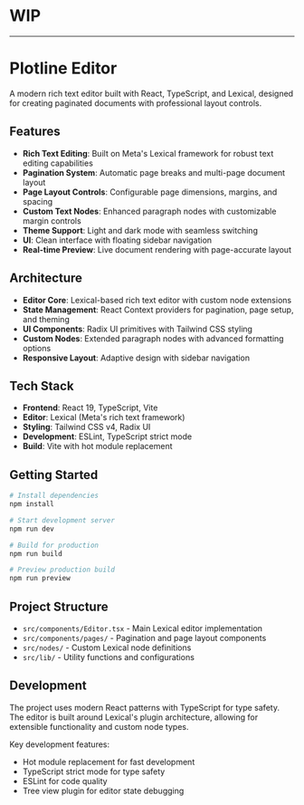 # WIP

---

# Plotline Editor

A modern rich text editor built with React, TypeScript, and Lexical, designed for creating paginated documents with professional layout controls.

## Features

- **Rich Text Editing**: Built on Meta's Lexical framework for robust text editing capabilities
- **Pagination System**: Automatic page breaks and multi-page document layout
- **Page Layout Controls**: Configurable page dimensions, margins, and spacing
- **Custom Text Nodes**: Enhanced paragraph nodes with customizable margin controls
- **Theme Support**: Light and dark mode with seamless switching
- **UI**: Clean interface with floating sidebar navigation
- **Real-time Preview**: Live document rendering with page-accurate layout

## Architecture

- **Editor Core**: Lexical-based rich text editor with custom node extensions
- **State Management**: React Context providers for pagination, page setup, and theming
- **UI Components**: Radix UI primitives with Tailwind CSS styling
- **Custom Nodes**: Extended paragraph nodes with advanced formatting options
- **Responsive Layout**: Adaptive design with sidebar navigation

## Tech Stack

- **Frontend**: React 19, TypeScript, Vite
- **Editor**: Lexical (Meta's rich text framework)
- **Styling**: Tailwind CSS v4, Radix UI
- **Development**: ESLint, TypeScript strict mode
- **Build**: Vite with hot module replacement

## Getting Started

```bash
# Install dependencies
npm install

# Start development server
npm run dev

# Build for production
npm run build

# Preview production build
npm run preview
```

## Project Structure

- `src/components/Editor.tsx` - Main Lexical editor implementation
- `src/components/pages/` - Pagination and page layout components
- `src/nodes/` - Custom Lexical node definitions
- `src/lib/` - Utility functions and configurations

## Development

The project uses modern React patterns with TypeScript for type safety. The editor is built around Lexical's plugin architecture, allowing for extensible functionality and custom node types.

Key development features:
- Hot module replacement for fast development
- TypeScript strict mode for type safety
- ESLint for code quality
- Tree view plugin for editor state debugging
